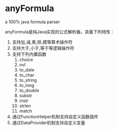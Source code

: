 anyFormula
==========

a 100% java formula parser

anyFormula是纯Java实现的公式解析器，具备下列特性：

1. 支持加,减,乘,除,模等算术操作符
2. 支持大于,小于,等于等逻辑操作符
3. 支持下列内置函数
    1) choice
    2) nvl
    3) to_date
    4) to_char
    5) to_string
    6) to_long
    7) to_double
    8) substr
    9) instr
    10) strlen
    11) match
4. 通过FunctionHelper机制支持自定义函数插件
5. 通过DataProvider机制支持自定义变量
